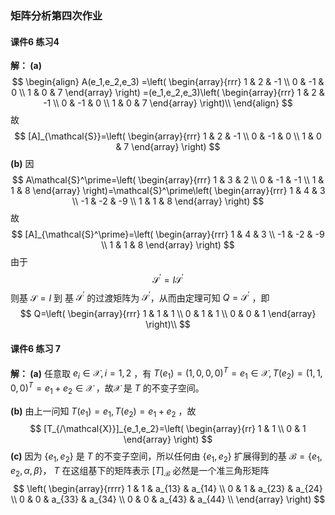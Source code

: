 ### 矩阵分析第四次作业

#### 课件6 练习4

**解： (a)**
$$
\begin{align}
A(e_1,e_2,e_3)
=\left(
\begin{array}{rrr}
1 & 2 & -1   \\
0 & -1 & 0  \\
1 & 0 & 7 
\end{array}
\right)
=(e_1,e_2,e_3)\left(
\begin{array}{rrr}
1 & 2 & -1   \\
0 & -1 & 0  \\
1 & 0 & 7 
\end{array}
\right)\\
\end{align}
$$
故
$$
[A]_{\mathcal{S}}=\left(
\begin{array}{rrr}
1 & 2 & -1   \\
0 & -1 & 0  \\
1 & 0 & 7 
\end{array}
\right)
$$
**(b)** 因 
$$
A\mathcal{S}^\prime=\left(
\begin{array}{rrr}
1 & 3 & 2   \\
0 & -1 & -1  \\
1 & 1 & 8 
\end{array}
\right)=\mathcal{S}^\prime\left(
\begin{array}{rrr}
1 & 4 & 3   \\
-1 & -2 & -9  \\
1 & 1 & 8 
\end{array}
\right)
$$
故
$$
[A]_{\mathcal{S}^\prime}=\left(
\begin{array}{rrr}
1 & 4 & 3   \\
-1 & -2 & -9  \\
1 & 1 & 8 
\end{array}
\right)
$$
由于
$$
\mathcal{S}^{\prime}=I\mathcal{S}^{\prime}
$$
则基 $\mathcal{S}=I$ 到 基 $\mathcal{S}^{\prime}$ 的过渡矩阵为 $\mathcal{S}^{\prime}$，从而由定理可知 $Q=\mathcal{S}^{\prime}$ ，即
$$
Q=\left(
\begin{array}{rrr}
1 & 1 & 1   \\
0 & 1 & 1  \\
0 & 0 & 1 
\end{array}
\right)\\
$$

#### 课件6 练习 7

**解： (a)** 任意取 $e_i\in \mathcal{X},i=1,2$ ，有 $T(e_1)=(1,0,0,0)^T=e_1\in \mathcal{X},T(e_2)=(1,1,0,0)^T=e_1+e_2\in \mathcal{X}$ ，故$\mathcal{X}$ 是 $T$ 的不变子空间。

**(b)** 由上一问知 $T(e_1)=e_1,T(e_2)=e_1+e_2$ ，故
$$
[T_{/\mathcal{X}}]_{e_1,e_2}=\left(
\begin{array}{rr}
1 & 1 \\
0 & 1
\end{array}
\right)
$$
**(c)** 因为 $\{e_1,e_2\}$ 是 $T$ 的不变子空间，所以任何由 $\{e_1,e_2\}$ 扩展得到的基 $\mathcal{B}=\{e_1,e_2,\alpha,\beta\}$， $T$ 在这组基下的矩阵表示 $[T]_{\mathcal{B}}$ 必然是一个准三角形矩阵
$$
\left(
\begin{array}{rrrr}
1 & 1 & a_{13} & a_{14} \\
0 & 1 & a_{23} & a_{24} \\
0 & 0 & a_{33} & a_{34} \\
0 & 0 & a_{43} & a_{44} \\
\end{array}
\right)
$$

